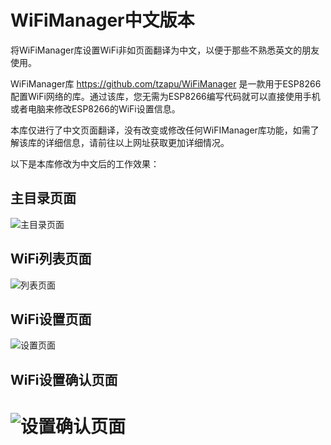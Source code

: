 # WiFiManager中文版本

将WiFiManager库设置WiFi非如页面翻译为中文，以便于那些不熟悉英文的朋友使用。

WiFiManager库  https://github.com/tzapu/WiFiManager  是一款用于ESP8266配置WiFi网络的库。通过该库，您无需为ESP8266编写代码就可以直接使用手机或者电脑来修改ESP8266的WiFi设置信息。

本库仅进行了中文页面翻译，没有改变或修改任何WiFIManager库功能，如需了解该库的详细信息，请前往以上网址获取更加详细情况。

以下是本库修改为中文后的工作效果：

## 主目录页面

![主目录页面](https://images.gitee.com/uploads/images/2020/0703/152719_ada15e46_5092786.jpeg "wifimanager-cn-page1.jpg")

## WiFi列表页面
![列表页面](https://images.gitee.com/uploads/images/2020/0703/152734_8a00a332_5092786.jpeg "wifimanager-cn-page2.jpg")

## WiFi设置页面
![设置页面](https://images.gitee.com/uploads/images/2020/0703/152749_fe92dc75_5092786.jpeg "wifimanager-cn-page3.jpg")

## WiFi设置确认页面
![设置确认页面](https://images.gitee.com/uploads/images/2020/0703/152803_0c95f8de_5092786.jpeg "wifimanager-cn-page4.jpg")
=======
